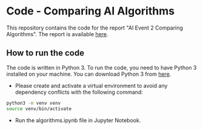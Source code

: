 # Code - Comparing AI Algorithms

This repository contains the code for the report "AI Event 2 Comparing Algorithms". The report is available [here](../LaTeX-report/AI_Event_2_Report.pdf).

## How to run the code

The code is written in Python 3. To run the code, you need to have Python 3 installed on your machine. You can download Python 3 from [here](https://www.python.org/downloads/).

- Please create and activate a virtual environment to avoid any dependency conflicts with the following command:

```bash
python3 -m venv venv
source venv/bin/activate
```

- Run the algorithms.ipynb file in Jupyter Notebook.